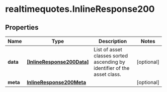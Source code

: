 # realtimequotes.InlineResponse200

## Properties

Name | Type | Description | Notes
------------ | ------------- | ------------- | -------------
**data** | [**[InlineResponse200Data]**](InlineResponse200Data.md) | List of asset classes sorted ascending by identifier of the asset class. | [optional] 
**meta** | [**InlineResponse200Meta**](InlineResponse200Meta.md) |  | [optional] 


